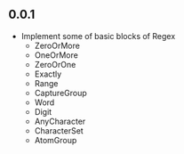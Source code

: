 ## 0.0.1

- Implement some of basic blocks of Regex
  - ZeroOrMore
  - OneOrMore
  - ZeroOrOne
  - Exactly
  - Range  
  - CaptureGroup
  - Word
  - Digit
  - AnyCharacter
  - CharacterSet
  - AtomGroup
